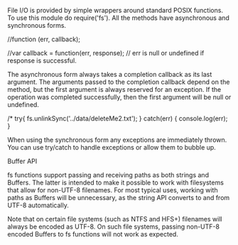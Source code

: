 File I/O is provided by simple wrappers around standard POSIX functions. To use this module do require('fs'). All the methods have asynchronous and synchronous forms.

//function (err, callback);

//var callback = function(err, response);
// err is null or undefined if response is successful.

The asynchronous form always takes a completion callback as its last argument. The arguments passed to the completion callback depend on the method, but the first argument is always reserved for an exception. If the operation was completed successfully, then the first argument will be null or undefined.

/* try{
        fs.unlinkSync('../data/deleteMe2.txt');
   } catch(err) {
        console.log(err);
   }
   
When using the synchronous form any exceptions are immediately thrown. You can use try/catch to handle exceptions or allow them to bubble up.

Buffer API

fs functions support passing and receiving paths as both strings and Buffers. The latter is intended to make it possible to work with filesystems that allow for non-UTF-8 filenames. For most typical uses, working with paths as Buffers will be unnecessary, as the string API converts to and from UTF-8 automatically.

Note that on certain file systems (such as NTFS and HFS+) filenames will always be encoded as UTF-8. On such file systems, passing non-UTF-8 encoded Buffers to fs functions will not work as expected.